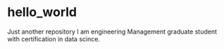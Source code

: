 # hello_world
Just another repository
I am engineering Management graduate student with certification in data scince. 
